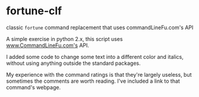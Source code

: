 # fortune-clf
classic `fortune` command replacement that uses commandLineFu.com's API

A simple exercise in python 2.x, this script uses www.CommandLineFu.com's API. 

I added some code to change some text into a different color and italics, without using anything outside the standard packages.

My experience with the command ratings is that they're largely useless, but sometimes the comments are worth reading. I've included a link to that command's webpage.
